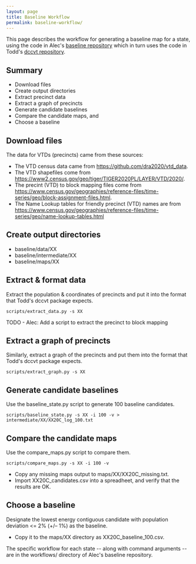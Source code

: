 ```yaml
---
layout: page
title: Baseline Workflow
permalink: baseline-workflow/
---
```


This page describes the workflow for generating a baseline map for a state, using the code
in Alec's [baseline repository](https://github.com/alecramsay/baseline) which in turn uses the
code in Todd's [dccvt repository](https://github.com/proebsting/dccvt).

## Summary

-   Download files
-   Create output directories
-   Extract precinct data
-   Extract a graph of precincts
-   Generate candidate baselines
-   Compare the candidate maps, and
-   Choose a baseline

## Download files


The data for VTDs (precincts) came from these sources:

-   The VTD census data came from https://github.com/dra2020/vtd_data.
-   The VTD shapefiles come from https://www2.census.gov/geo/tiger/TIGER2020PL/LAYER/VTD/2020/.
-   The precint (VTD) to block mapping files come from https://www.census.gov/geographies/reference-files/time-series/geo/block-assignment-files.html.
-   The Name Lookup tables for friendly precinct (VTD) names are from https://www.census.gov/geographies/reference-files/time-series/geo/name-lookup-tables.html

[//]: # (Block assignments -- https://www.census.gov/geographies/reference-files/time-series/geo/block-assignment-files.html)

## Create output directories

-   baseline/data/XX
-   baseline/intermediate/XX
-   baseline/maps/XX

## Extract & format data

Extract the population & coordinates of precincts and put it into the format that Todd's dccvt package expects.

```
scripts/extract_data.py -s XX
```

TODO - Alec: Add a script to extract the precinct to block mapping

## Extract a graph of precincts

Similarly, extract a graph of the precincts and put them into the format that Todd's dccvt package expects.

```
scripts/extract_graph.py -s XX
```

## Generate candidate baselines

Use the baseline_state.py script to generate 100 baseline candidates.

```
scripts/baseline_state.py -s XX -i 100 -v > intermediate/XX/XX20C_log_100.txt
```

## Compare the candidate maps

Use the compare_maps.py script to compare them.

```
scripts/compare_maps.py -s XX -i 100 -v
```

-   Copy any missing maps output to maps/XX/XX20C_missing.txt.
-   Import XX20C_candidates.csv into a spreadheet, and verify that the results are OK.

## Choose a baseline

Designate the lowest energy contiguous candidate with population deviation <= 2% (+/– 1%) as the baseline.

-   Copy it to the maps/XX directory as XX20C_baseline_100.csv.


The specific workflow for each state -- along with command arguments -- are in the workflows/ directory of Alec's baseline repository.
